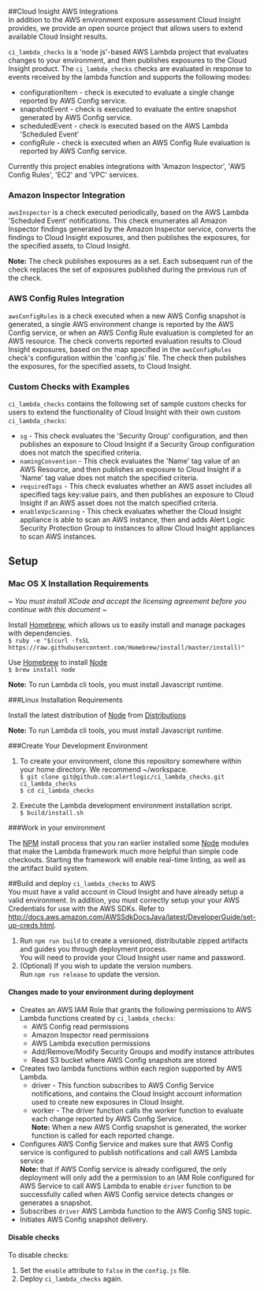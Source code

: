 ##Cloud Insight AWS Integrations    
In addition to the AWS environment exposure assessment Cloud Insight provides, we provide an open source project that allows users to extend available Cloud Insight results.

```ci_lambda_checks``` is a 'node js'-based AWS Lambda project that evaluates changes to your environment, and then publishes exposures to the Cloud Insight product. 
The ```ci_lambda_checks``` checks are evaluated in response to events received by the lambda function and supports the following modes:
- configurationItem - check is executed to evaluate a single change reported by AWS Config service.
- snapshotEvent - check is executed to evaluate the entire snapshot generated by AWS Config service.
- scheduledEvent - check is executed based on the AWS Lambda 'Scheduled Event'
- configRule - check is executed when an AWS Config Rule evaluation is reported by AWS Config service.

Currently this project enables integrations with 'Amazon Inspector', 'AWS Config Rules', 'EC2' and 'VPC' services.

### Amazon Inspector Integration
```awsInspector``` is a check executed periodically, based on the AWS Lambda 'Scheduled Event' notifications. This check enumerates all Amazon Inspector findings generated by the Amazon Inspector service, converts the findings to Cloud Insight exposures, and then publishes the exposures, for the specified assets, to Cloud Insight.
    
**Note:** The check publishes exposures as a set. Each subsequent run of the check replaces the set of exposures published during the previous run of the check.
    
### AWS Config Rules Integration
```awsConfigRules``` is a check executed when a new AWS Config snapshot is generated, a single AWS environment change is reported by the AWS Config service, or when an AWS Config Rule evaluation is completed for an AWS resource. The check converts reported evaluation results to Cloud Insight exposures, based on the map specified in the ```awsConfigRules``` check's configuration within the 'config.js' file. The check then publishes the exposures, for the specified assets, to Cloud Insight.


### Custom Checks with Examples 
```ci_lambda_checks``` contains the following set of sample custom checks for users to extend the functionality of Cloud Insight with their own custom ```ci_lambda_checks```: 
 
- ```sg``` - This check evaluates the 'Security Group' configuration, and then publishes an exposure to Cloud Insight if a Security Group configuration does not match the specified criteria.
- ```namingConvention``` - This check evaluates the 'Name' tag value of an AWS Resource, and then publishes an exposure to Cloud Insight if a 'Name' tag value does not match the specified criteria.
- ```requiredTags``` - This check evaluates whether an AWS asset includes all specified tags key:value pairs, and then publishes an exposure to Cloud Insight if an AWS asset does not the match specified criteria.
- ```enableVpcScanning``` - This check evaluates whether the Cloud Insight appliance is able to scan an AWS instance, then and adds Alert Logic Security Protection Group to instances to allow Cloud Insight appliances to scan AWS instances.

## Setup
### Mac OS X  Installation Requirements
*~ You must install XCode and accept the licensing agreement before you continue with this document ~*  

Install [Homebrew](http://brew.sh/), which allows us to easily install and manage packages with dependencies.  
```$ ruby -e "$(curl -fsSL https://raw.githubusercontent.com/Homebrew/install/master/install)"```  

Use [Homebrew](http://brew.sh/) to install [Node](http://nodejs.org/)  
```$ brew install node```  

**Note:** To run Lambda cli tools, you must install Javascript runtime.  

###Linux Installation Requirements  

Install the latest distribution of [Node](http://nodejs.org/) from [Distributions](https://nodejs.org/dist/v4.1.1/)  

**Note:** To run Lambda cli tools, you must install Javascript runtime.  

###Create Your Development Environment

1. To create your environment, clone this repository somewhere within your home directory. We recommend ~/workspace.   
```$ git clone git@github.com:alertlogic/ci_lambda_checks.git ci_lambda_checks```  
```$ cd ci_lambda_checks```  

2. Execute the Lambda development environment installation script.  
```$ build/install.sh```  

###Work in your environment   

The [NPM](https://www.npmjs.org/) install process that you ran earlier installed some [Node](http://nodejs.org/) modules that make the Lambda framework much more helpful than simple code checkouts.  Starting the framework will enable real-time linting, as well as the artifact build system.

##Build and deploy ```ci_lambda_checks``` to AWS  
You must have a valid account in Cloud Insight and have already setup a valid environment. In addition, you must correctly setup your your AWS Credentials for use with the AWS SDKs. Refer to http://docs.aws.amazon.com/AWSSdkDocsJava/latest/DeveloperGuide/set-up-creds.html.

1. Run ```npm run build``` to create a versioned, distributable zipped artifacts and guides you through deployment process.  
You will need to provide your Cloud Insight user name and password.  
2. (Optional) If you wish to update the version numbers.  
Run ```npm run release``` to update the version.

#### Changes made to your environment during deployment
- Creates an AWS IAM Role that grants the following permissions to AWS Lambda functions created by ```ci_lambda_checks```:
    - AWS Config read permissions
    - Amazon Inspector read permissions
    - AWS Lambda execution permissions
    - Add/Remove/Modify Security Groups and modify instance attributes
    - Read S3 bucket where AWS Config snapshots are stored
- Creates two lambda functions within each region supported by AWS Lambda.
    - driver - This function subscribes to AWS Config Service notifications, and contains the Cloud Insight account information used to create new exposures in Cloud Insight.
    - worker - The driver function calls the worker function to evaluate each change reported by AWS Config Service.  
**Note:** When a new AWS Config snapshot is generated, the worker function is called for each reported change.
- Configures AWS Config Service and makes sure that AWS Config service is configured to publish notifications and call AWS Lambda service  
**Note:** that if AWS Config service is already configured, the only deployment will only add the a permission to an IAM Role configured for AWS Service to call AWS Lambda to enable ```driver``` function to be successfully called when AWS Config service detects changes or generates a snapshot.
- Subscribes ```driver``` AWS Lambda function to the AWS Config SNS topic.
- Initiates AWS Config snapshot delivery.

#### Disable checks
To disable checks:

1. Set  the ```enable``` attribute to ```false``` in the ```config.js``` file.
2. Deploy ```ci_lambda_checks``` again.


